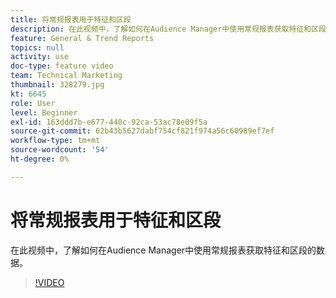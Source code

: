 ```yaml
---
title: 将常规报表用于特征和区段
description: 在此视频中，了解如何在Audience Manager中使用常规报表获取特征和区段的数据。
feature: General & Trend Reports
topics: null
activity: use
doc-type: feature video
team: Technical Marketing
thumbnail: 328279.jpg
kt: 6645
role: User
level: Beginner
exl-id: 163ddd7b-e677-440c-92ca-53ac78e09f5a
source-git-commit: 62b43b5627dabf754cf821f974a56c60989ef7ef
workflow-type: tm+mt
source-wordcount: '54'
ht-degree: 0%

---
```


# 将常规报表用于特征和区段

在此视频中，了解如何在Audience Manager中使用常规报表获取特征和区段的数据。

>[!VIDEO](https://video.tv.adobe.com/v/328279/?quality=12&learn=on)
